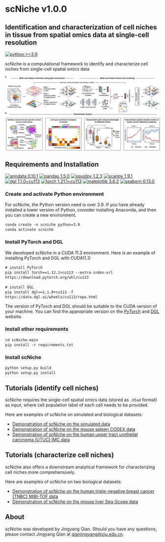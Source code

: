 # scNiche v1.0.0

## Identification and characterization of cell niches in tissue from spatial omics data at single-cell resolution

[![python >=3.9](https://img.shields.io/badge/python-%3E%3D3.9-brightgreen)](https://www.python.org/) 

scNiche is a computational framework to identify and characterize cell niches from single-cell spatial omics data

![avatar](images/workflow.jpg)

## Requirements and Installation
[![anndata 0.10.1](https://img.shields.io/badge/anndata-0.10.1-success)](https://pypi.org/project/anndata/) [![pandas 1.5.0](https://img.shields.io/badge/pandas-1.5.0-important)](https://pypi.org/project/pandas/) [![squidpy 1.2.3](https://img.shields.io/badge/squidpy-1.2.3-critical)](https://pypi.org/project/squidpy/) [![scanpy 1.9.1](https://img.shields.io/badge/scanpy-1.9.1-informational)](https://github.com/scverse/scanpy) [![dgl 1.1.0+cu113](https://img.shields.io/badge/dgl-1.1.0%2Bcu113-blueviolet)](https://www.dgl.ai/)  [![torch 1.21.1+cu113](https://img.shields.io/badge/torch-1.12.1%2Bcu113-%23808080)](https://pytorch.org/get-started/locally/) [![matplotlib 3.6.2](https://img.shields.io/badge/matplotlib-3.6.2-ff69b4)](https://pypi.org/project/matplotlib/) [![seaborn 0.13.0](https://img.shields.io/badge/seaborn-0.13.0-9cf)](https://pypi.org/project/seaborn/) 

### Create and activate Python environment
For scNiche, the Python version need is over 3.9. If you have already installed a lower version of Python, consider installing Anaconda, and then you can create a new environment.
```
conda create -n scniche python=3.9
conda activate scniche
```

### Install PyTorch and DGL
We developed scNiche in a CUDA 11.3 environment. Here is an example of installing PyTorch and DGL with CUDA11.3:
```
# install PyTorch
pip install torch==1.12.1+cu113 --extra-index-url https://download.pytorch.org/whl/cu113

# install DGL
pip install dgl==1.1.0+cu113 -f https://data.dgl.ai/wheels/cu113/repo.html
```
The version of PyTorch and DGL should be suitable to the CUDA version of your machine. You can find the appropriate version on the [PyTorch](https://pytorch.org/get-started/locally/) and [DGL](https://www.dgl.ai/) website.

### Install other requirements
```
cd scNiche-main
pip install -r requirements.txt
```
### Install scNiche
```
python setup.py build
python setup.py install
```

## Tutorials (identify cell niches)
scNiche requires the single-cell spatial omics data (stored as `.h5ad` format) as input, where cell population label of each cell needs to be provided.

Here are examples of scNiche on simulated and biological datasets:
* [Demonstration of scNiche on the simulated data](tutorial/tutorial_simulated.ipynb)
* [Demonstration of scNiche on the mouse spleen CODEX data](tutorial/tutorial_spleen.ipynb)
* [Demonstration of scNiche on the human upper tract urothelial carcinoma (UTUC) IMC data](tutorial/tutorial_utuc.ipynb)

## Tutorials (characterize cell niches)
scNiche also offers a downstream analytical framework for characterizing cell niches more comprehensively.

Here are examples of scNiche on two biological datasets:
* [Demonstration of scNiche on the human triple-negative breast cancer (TNBC) MIBI-TOF data](tutorial/tutorial_tnbc.ipynb)
* [Demonstration of scNiche on the mouse liver Seq-Scope data](tutorial/tutorial_liver.ipynb)


## About
scNiche was developed by Jingyang Qian. Should you have any questions, please contact Jingyang Qian at qianjingyang@zju.edu.cn.

